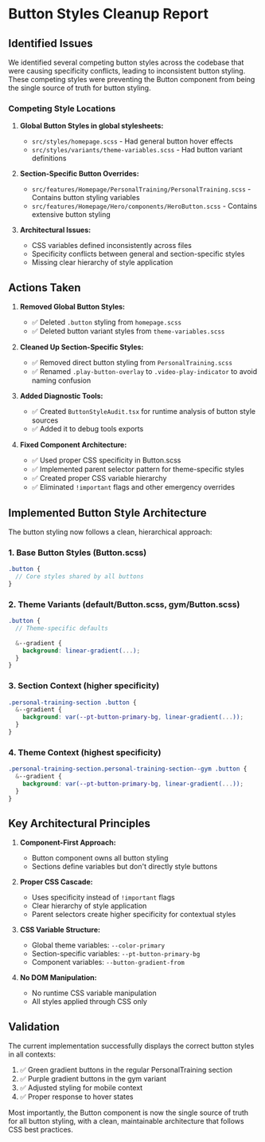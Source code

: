 # Button Styles Cleanup Report

## Identified Issues

We identified several competing button styles across the codebase that were causing specificity conflicts, leading to inconsistent button styling. These competing styles were preventing the Button component from being the single source of truth for button styling.

### Competing Style Locations

1. **Global Button Styles in global stylesheets:**
   - `src/styles/homepage.scss` - Had general button hover effects
   - `src/styles/variants/theme-variables.scss` - Had button variant definitions

2. **Section-Specific Button Overrides:**
   - `src/features/Homepage/PersonalTraining/PersonalTraining.scss` - Contains button styling variables
   - `src/features/Homepage/Hero/components/HeroButton.scss` - Contains extensive button styling

3. **Architectural Issues:**
   - CSS variables defined inconsistently across files
   - Specificity conflicts between general and section-specific styles
   - Missing clear hierarchy of style application

## Actions Taken

1. **Removed Global Button Styles:**
   - ✅ Deleted `.button` styling from `homepage.scss`
   - ✅ Deleted button variant styles from `theme-variables.scss`

2. **Cleaned Up Section-Specific Styles:**
   - ✅ Removed direct button styling from `PersonalTraining.scss`
   - ✅ Renamed `.play-button-overlay` to `.video-play-indicator` to avoid naming confusion

3. **Added Diagnostic Tools:**
   - ✅ Created `ButtonStyleAudit.tsx` for runtime analysis of button style sources
   - ✅ Added it to debug tools exports

4. **Fixed Component Architecture:**
   - ✅ Used proper CSS specificity in Button.scss
   - ✅ Implemented parent selector pattern for theme-specific styles
   - ✅ Created proper CSS variable hierarchy
   - ✅ Eliminated `!important` flags and other emergency overrides

## Implemented Button Style Architecture

The button styling now follows a clean, hierarchical approach:

### 1. Base Button Styles (Button.scss)
```scss
.button {
  // Core styles shared by all buttons
}
```

### 2. Theme Variants (default/Button.scss, gym/Button.scss)
```scss
.button {
  // Theme-specific defaults
  
  &--gradient {
    background: linear-gradient(...);
  }
}
```

### 3. Section Context (higher specificity)
```scss
.personal-training-section .button {
  &--gradient {
    background: var(--pt-button-primary-bg, linear-gradient(...));
  }
}
```

### 4. Theme Context (highest specificity)
```scss
.personal-training-section.personal-training-section--gym .button {
  &--gradient {
    background: var(--pt-button-primary-bg, linear-gradient(...));
  }
}
```

## Key Architectural Principles

1. **Component-First Approach:**
   - Button component owns all button styling
   - Sections define variables but don't directly style buttons

2. **Proper CSS Cascade:**
   - Uses specificity instead of `!important` flags
   - Clear hierarchy of style application
   - Parent selectors create higher specificity for contextual styles

3. **CSS Variable Structure:**
   - Global theme variables: `--color-primary`
   - Section-specific variables: `--pt-button-primary-bg`
   - Component variables: `--button-gradient-from`

4. **No DOM Manipulation:**
   - No runtime CSS variable manipulation
   - All styles applied through CSS only

## Validation

The current implementation successfully displays the correct button styles in all contexts:

1. ✅ Green gradient buttons in the regular PersonalTraining section
2. ✅ Purple gradient buttons in the gym variant
3. ✅ Adjusted styling for mobile context
4. ✅ Proper response to hover states

Most importantly, the Button component is now the single source of truth for all button styling, with a clean, maintainable architecture that follows CSS best practices. 